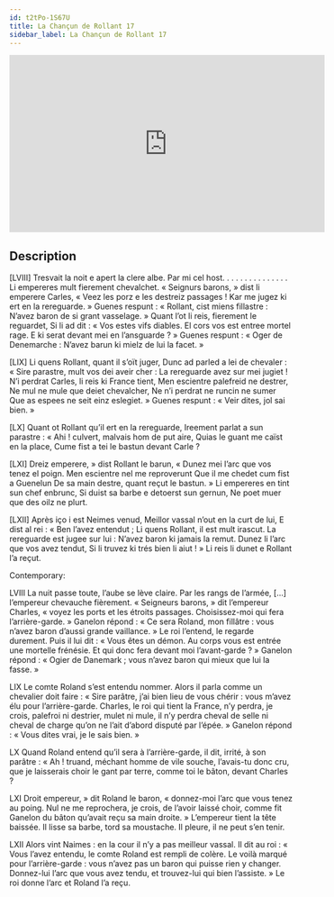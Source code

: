 ```yaml
---
id: t2tPo-1S67U
title: La Chançun de Rollant 17
sidebar_label: La Chançun de Rollant 17
---
```


<iframe
  width="560"
  height="315"
  src="https://www.youtube.com/embed/t2tPo-1S67U"
  title="YouTube video player"
  frameborder="0"
  allow="accelerometer; autoplay; clipboard-write; encrypted-media; gyroscope; picture-in-picture; web-share"
  referrerpolicy="strict-origin-when-cross-origin"
  allowfullscreen
></iframe>

## Description

[LVIII]
Tresvait la noit e apert la clere albe.
Par mi cel host. . . . . . . . . . . . . . .
Li empereres mult fierement chevalchet.
« Seignurs barons, » dist li emperere Carles,
« Veez les porz e les destreiz passages !
Kar me jugez ki ert en la rereguarde. »
Guenes respunt : « Rollant, cist miens fillastre :
N’avez baron de si grant vasselage. »
Quant l’ot li reis, fierement le reguardet,
Si li ad dit : « Vos estes vifs diables.
El cors vos est entree mortel rage.
E ki serat devant mei en l’ansguarde ? »
Guenes respunt : « Oger de Denemarche :
N’avez barun ki mielz de lui la facet. »

[LIX]
Li quens Rollant, quant il s’oït juger,
Dunc ad parled a lei de chevaler :
« Sire parastre, mult vos dei aveir cher :
La rereguarde avez sur mei jugiet !
N’i perdrat Carles, li reis ki France tient,
Men escientre palefreid ne destrer,
Ne mul ne mule que deiet chevalcher,
Ne n’i perdrat ne runcin ne sumer
Que as espees ne seit einz eslegiet. »
Guenes respunt : « Veir dites, jol sai bien. »

[LX]
Quant ot Rollant qu’il ert en la rereguarde,
Ireement parlat a sun parastre :
« Ahi ! culvert, malvais hom de put aire,
Quias le guant me caïst en la place,
Cume fist a tei le bastun devant Carle ?

[LXI]
Dreiz emperere, » dist Rollant le barun,
« Dunez mei l’arc que vos tenez el poign.
Men escientre nel me reproverunt
Que il me chedet cum fist a Guenelun
De sa main destre, quant reçut le bastun. »
Li empereres en tint sun chef enbrunc,
Si duist sa barbe e detoerst sun gernun,
Ne poet muer que des oilz ne plurt.

[LXII]
Après iço i est Neimes venud,
Meillor vassal n’out en la curt de lui,
E dist al rei : « Ben l’avez entendut ;
Li quens Rollant, il est mult irascut.
La rereguarde est jugee sur lui :
N’avez baron ki jamais la remut.
Dunez li l’arc que vos avez tendut,
Si li truvez ki trés bien li aiut ! »
Li reis li dunet e Rollant l’a reçut.

Contemporary:

LVIII
La nuit passe toute, l’aube se lève claire. Par les rangs de l’armée, […] l’empereur chevauche fièrement. « Seigneurs barons, » dit l’empereur Charles, « voyez les ports et les étroits passages. Choisissez-moi qui fera l’arrière-garde. » Ganelon répond : « Ce sera Roland, mon fillâtre : vous n’avez baron d’aussi grande vaillance. » Le roi l’entend, le regarde durement. Puis il lui dit : « Vous êtes un démon. Au corps vous est entrée une mortelle frénésie. Et qui donc fera devant moi l’avant-garde ? » Ganelon répond : « Ogier de Danemark ; vous n’avez baron qui mieux que lui la fasse. »

LIX
Le comte Roland s’est entendu nommer. Alors il parla comme un chevalier doit faire : « Sire parâtre, j’ai bien lieu de vous chérir : vous m’avez élu pour l’arrière-garde. Charles, le roi qui tient la France, n’y perdra, je crois, palefroi ni destrier, mulet ni mule, il n’y perdra cheval de selle ni cheval de charge qu’on ne l’ait d’abord disputé par l’épée. » Ganelon répond : « Vous dites vrai, je le sais bien. »

LX
Quand Roland entend qu’il sera à l’arrière-garde, il dit, irrité, à son parâtre : « Ah ! truand, méchant homme de vile souche, l’avais-tu donc cru, que je laisserais choir le gant par terre, comme toi le bâton, devant Charles ?

LXI
Droit empereur, » dit Roland le baron, « donnez-moi l’arc que vous tenez au poing. Nul ne me reprochera, je crois, de l’avoir laissé choir, comme fit Ganelon du bâton qu’avait reçu sa main droite. » L’empereur tient la tête baissée. Il lisse sa barbe, tord sa moustache. Il pleure, il ne peut s’en tenir.

LXII
Alors vint Naimes : en la cour il n’y a pas meilleur vassal. Il dit au roi : « Vous l’avez entendu, le comte Roland est rempli de colère. Le voilà marqué pour l’arrière-garde : vous n’avez pas un baron qui puisse rien y changer. Donnez-lui l’arc que vous avez tendu, et trouvez-lui qui bien l’assiste. » Le roi donne l’arc et Roland l’a reçu.
